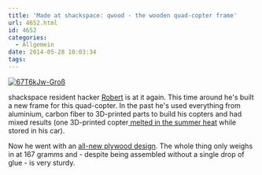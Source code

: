 ```yaml
---
title: 'Made at shackspace: qwood - the wooden quad-copter frame'
url: 4652.html
id: 4652
categories:
  - Allgemein
date: 2014-05-28 10:03:34
tags:
---
```


[![67T6kJw-Groß](https://blog.shackspace.de/wp-content/uploads/2014/05/67T6kJw-Groß-300x168.jpg)](https://blog.shackspace.de/wp-content/uploads/2014/05/67T6kJw-Groß.jpg)

shackspace resident hacker [Robert](https://twitter.com/4rm4) is at it again. This time around he's built a new frame for this quad-copter.
In the past he's used everything from aluminium, carbon fiber to 3D-printed parts to build his copters and had mixed results (one 3D-printed copter[ melted in the summer heat](http://armageddon421.de/wp-content/uploads/2014/03/AyvFn1YCQAEyvgq.jpg) while stored in his car).

Now he went with an [all-new plywood design](http://armageddon421.de/?p=319). The whole thing only weighs in at 167 gramms and - despite being assembled without a single drop of glue - is very sturdy.